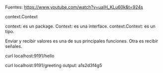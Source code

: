 Fuentes: 
https://www.youtube.com/watch?v=uaIH_KLu60k&t=924s


context.Context

context: es un package.
Context: es una interface.
context.Context: es un tipo.

Enviar y recibir valores es una de sus principales funciones.
Otra es recibir señales.


curl localhost:9191/hello

curl localhost:9191/greeting
output: a1s2d3f4g5